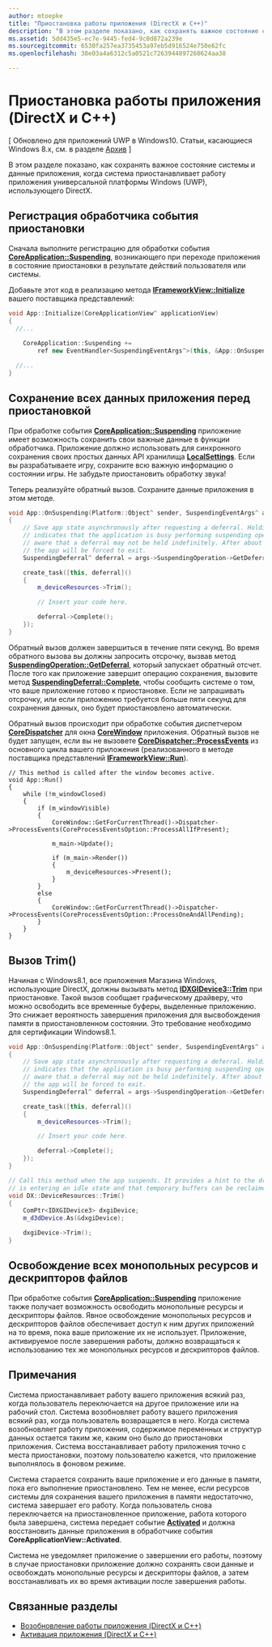 ```yaml
---
author: mtoepke
title: "Приостановка работы приложения (DirectX и C++)"
description: "В этом разделе показано, как сохранять важное состояние системы и данные приложения, когда система приостанавливает работу приложения универсальной платформы Windows (UWP), использующего DirectX."
ms.assetid: 5dd435e5-ec7e-9445-fed4-9c0d872a239e
ms.sourcegitcommit: 6530fa257ea3735453a97eb5d916524e750e62fc
ms.openlocfilehash: 38e03a4a6312c5a0521c7263944897260624aa38

---
```


# Приостановка работы приложения (DirectX и C++)


\[ Обновлено для приложений UWP в Windows10. Статьи, касающиеся Windows 8.x, см. в разделе [Архив](http://go.microsoft.com/fwlink/p/?linkid=619132) \]

В этом разделе показано, как сохранять важное состояние системы и данные приложения, когда система приостанавливает работу приложения универсальной платформы Windows (UWP), использующего DirectX.

## Регистрация обработчика события приостановки


Сначала выполните регистрацию для обработки события [**CoreApplication::Suspending**](https://msdn.microsoft.com/library/windows/apps/br205860), возникающего при переходе приложения в состояние приостановки в результате действий пользователя или системы.

Добавьте этот код в реализацию метода [**IFrameworkView::Initialize**](https://msdn.microsoft.com/library/windows/apps/hh700495) вашего поставщика представлений:

```cpp
void App::Initialize(CoreApplicationView^ applicationView)
{
  //...
  
    CoreApplication::Suspending +=
        ref new EventHandler<SuspendingEventArgs^>(this, &App::OnSuspending);

  //...
}
```

## Сохранение всех данных приложения перед приостановкой


При обработке события [**CoreApplication::Suspending**](https://msdn.microsoft.com/library/windows/apps/br205860) приложение имеет возможность сохранить свои важные данные в функции обработчика. Приложение должно использовать для синхронного сохранения своих простых данных API хранилища [**LocalSettings**](https://msdn.microsoft.com/library/windows/apps/br241622). Если вы разрабатываете игру, сохраните всю важную информацию о состоянии игры. Не забудьте приостановить обработку звука!

Теперь реализуйте обратный вызов. Сохраните данные приложения в этом методе.

```cpp
void App::OnSuspending(Platform::Object^ sender, SuspendingEventArgs^ args)
{
    // Save app state asynchronously after requesting a deferral. Holding a deferral
    // indicates that the application is busy performing suspending operations. Be
    // aware that a deferral may not be held indefinitely. After about five seconds,
    // the app will be forced to exit.
    SuspendingDeferral^ deferral = args->SuspendingOperation->GetDeferral();

    create_task([this, deferral]()
    {
        m_deviceResources->Trim();

        // Insert your code here.

        deferral->Complete();
    });
}
```

Обратный вызов должен завершиться в течение пяти секунд. Во время обратного вызова вы должны запросить отсрочку, вызвав метод [**SuspendingOperation::GetDeferral**](https://msdn.microsoft.com/library/windows/apps/br224690), который запускает обратный отсчет. После того как приложение завершит операцию сохранения, вызовите метод [**SuspendingDeferral::Complete**](https://msdn.microsoft.com/library/windows/apps/br224685), чтобы сообщить системе о том, что ваше приложение готово к приостановке. Если не запрашивать отсрочку, или если приложению требуется больше пяти секунд для сохранения данных, оно будет приостановлено автоматически.

Обратный вызов происходит при обработке события диспетчером [**CoreDispatcher**](https://msdn.microsoft.com/library/windows/apps/br208211) для окна [**CoreWindow**](https://msdn.microsoft.com/library/windows/apps/br208225) приложения. Обратный вызов не будет запущен, если вы не вызовете [**CoreDispatcher::ProcessEvents**](https://msdn.microsoft.com/library/windows/apps/br208215) из основного цикла вашего приложения (реализованного в методе поставщика представлений [**IFrameworkView::Run**](https://msdn.microsoft.com/library/windows/apps/hh700505)).

``` syntax
// This method is called after the window becomes active.
void App::Run()
{
    while (!m_windowClosed)
    {
        if (m_windowVisible)
        {
            CoreWindow::GetForCurrentThread()->Dispatcher->ProcessEvents(CoreProcessEventsOption::ProcessAllIfPresent);

            m_main->Update();

            if (m_main->Render())
            {
                m_deviceResources->Present();
            }
        }
        else
        {
            CoreWindow::GetForCurrentThread()->Dispatcher->ProcessEvents(CoreProcessEventsOption::ProcessOneAndAllPending);
        }
    }
}
```

## Вызов Trim()


Начиная с Windows8.1, все приложения Магазина Windows, использующие DirectX, должны вызывать метод [**IDXGIDevice3::Trim**](https://msdn.microsoft.com/library/windows/desktop/dn280346) при приостановке. Такой вызов сообщает графическому драйверу, что можно освободить все временные буферы, выделенные приложению. Это снижает вероятность завершения приложения для высвобождения памяти в приостановленном состоянии. Это требование необходимо для сертификации Windows8.1.

```cpp
void App::OnSuspending(Platform::Object^ sender, SuspendingEventArgs^ args)
{
    // Save app state asynchronously after requesting a deferral. Holding a deferral
    // indicates that the application is busy performing suspending operations. Be
    // aware that a deferral may not be held indefinitely. After about five seconds,
    // the app will be forced to exit.
    SuspendingDeferral^ deferral = args->SuspendingOperation->GetDeferral();

    create_task([this, deferral]()
    {
        m_deviceResources->Trim();

        // Insert your code here.

        deferral->Complete();
    });
}

// Call this method when the app suspends. It provides a hint to the driver that the app 
// is entering an idle state and that temporary buffers can be reclaimed for use by other apps.
void DX::DeviceResources::Trim()
{
    ComPtr<IDXGIDevice3> dxgiDevice;
    m_d3dDevice.As(&dxgiDevice);

    dxgiDevice->Trim();
}
```

## Освобождение всех монопольных ресурсов и дескрипторов файлов


При обработке события [**CoreApplication::Suspending**](https://msdn.microsoft.com/library/windows/apps/br205860) приложение также получает возможность освободить монопольные ресурсы и дескрипторы файлов. Явное освобождение монопольных ресурсов и дескрипторов файлов обеспечивает доступ к ним других приложений на то время, пока ваше приложение их не использует. Приложение, активируемое после завершения работы, должно возвращаться к использованию тех же монопольных ресурсов и дескрипторов файлов.

## Примечания


Система приостанавливает работу вашего приложения всякий раз, когда пользователь переключается на другое приложение или на рабочий стол. Система возобновляет работу вашего приложения всякий раз, когда пользователь возвращается в него. Когда система возобновляет работу приложения, содержимое переменных и структур данных остается таким же, каким оно было до приостановки приложения. Система восстанавливает работу приложения точно с места приостановки, поэтому пользователю кажется, что приложение выполнялось в фоновом режиме.

Система старается сохранить ваше приложение и его данные в памяти, пока его выполнение приостановлено. Тем не менее, если ресурсов системы для сохранения вашего приложения в памяти недостаточно, система завершает его работу. Когда пользователь снова переключается на приостановленное приложение, работа которого была завершена, система передает событие [**Activated**](https://msdn.microsoft.com/library/windows/apps/br225018) и должна восстановить данные приложения в обработчике события **CoreApplicationView::Activated**.

Система не уведомляет приложение о завершении его работы, поэтому в случае приостановки приложение должно сохранять свои данные и освобождать монопольные ресурсы и дескрипторы файлов, а затем восстанавливать их во время активации после завершения работы.

## Связанные разделы

* [Возобновление работы приложения (DirectX и C++)](how-to-resume-an-app-directx-and-cpp.md)
* [Активация приложения (DirectX и C++)](how-to-activate-an-app-directx-and-cpp.md)

 

 







<!--HONumber=Jun16_HO4-->


